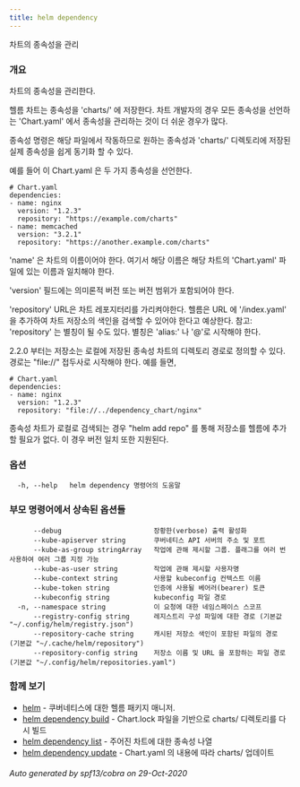 ```yaml
---
title: helm dependency
---
```

차트의 종속성을 관리

### 개요


차트의 종속성을 관리한다.

헬름 차트는 종속성을 'charts/' 에 저장한다. 차트 개발자의 경우
모든 종속성을 선언하는 'Chart.yaml' 에서 종속성을 관리하는 것이
더 쉬운 경우가 많다.

종속성 명령은 해당 파일에서 작동하므로 원하는 종속성과 
'charts/' 디렉토리에 저장된 실제 종속성을 쉽게 
동기화 할 수 있다.

예를 들어 이 Chart.yaml 은 두 가지 종속성을 선언한다.

    # Chart.yaml
    dependencies:
    - name: nginx
      version: "1.2.3"
      repository: "https://example.com/charts"
    - name: memcached
      version: "3.2.1"
      repository: "https://another.example.com/charts"


'name' 은 차트의 이름이어야 한다. 여기서 해당 이름은 해당 차트의 
'Chart.yaml' 파일에 있는 이름과 일치해야 한다.

'version' 필드에는 의미론적 버전 또는 버전 범위가 포함되어야 한다.

'repository' URL은 차트 레포지터리를 가리켜야한다. 헬름은 URL 에
'/index.yaml' 을 추가하여 차트 저장소의 색인을 검색할 수 있어야 한다고 예상한다.
참고: 'repository' 는 별칭이 될 수도 있다. 별칭은
'alias:' 나 '@'로 시작해야 한다.

2.2.0 부터는 저장소는 로컬에 저장된 종속성 차트의 디렉토리 경로로 정의할 
수 있다. 경로는 "file://" 접두사로 시작해야 한다.
예를 들면,

    # Chart.yaml
    dependencies:
    - name: nginx
      version: "1.2.3"
      repository: "file://../dependency_chart/nginx"

종속성 차트가 로컬로 검색되는 경우 "helm add repo" 를 통해 
저장소를 헬름에 추가할 필요가 없다. 이 경우 버전 일치 
또한 지원된다.


### 옵션

```
  -h, --help   helm dependency 명령어의 도움말
```

### 부모 명령어에서 상속된 옵션들

```
      --debug                       장황한(verbose) 출력 활성화
      --kube-apiserver string       쿠버네티스 API 서버의 주소 및 포트
      --kube-as-group stringArray   작업에 관해 제시할 그룹. 플래그를 여러 번 사용하여 여러 그룹 지정 가능
      --kube-as-user string         작업에 관해 제시할 사용자명
      --kube-context string         사용할 kubeconfig 컨텍스트 이름
      --kube-token string           인증에 사용될 베어러(bearer) 토큰
      --kubeconfig string           kubeconfig 파일 경로
  -n, --namespace string            이 요청에 대한 네임스페이스 스코프
      --registry-config string      레지스트리 구성 파일에 대한 경로 (기본값 "~/.config/helm/registry.json")
      --repository-cache string     캐시된 저장소 색인이 포함된 파일의 경로 (기본값 "~/.cache/helm/repository")
      --repository-config string    저장소 이름 및 URL 을 포함하는 파일 경로 (기본값 "~/.config/helm/repositories.yaml")
```

### 함께 보기

* [helm](/helm/helm.md)	 - 쿠버네티스에 대한 헬름 패키지 매니저.
* [helm dependency build](/helm/helm_dependency_build.md)	 - Chart.lock 파일을 기반으로 charts/ 디렉토리를 다시 빌드
* [helm dependency list](/helm/helm_dependency_list.md)	 - 주어진 차트에 대한 종속성 나열
* [helm dependency update](/helm/helm_dependency_update.md)	 - Chart.yaml 의 내용에 따라 charts/ 업데이트

###### Auto generated by spf13/cobra on 29-Oct-2020

